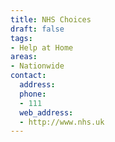 ```yaml
---
title: NHS Choices
draft: false
tags:
- Help at Home
areas:
- Nationwide
contact:
  address:
  phone:
  - 111
  web_address:
  - http://www.nhs.uk
---
```


